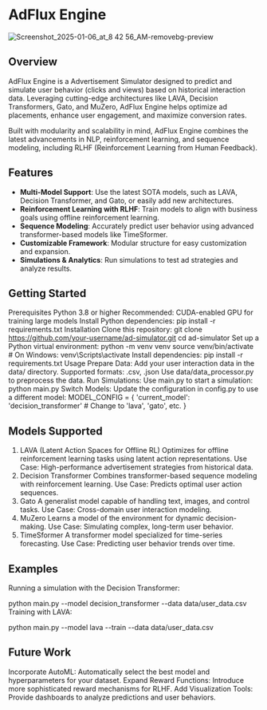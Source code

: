 # AdFlux Engine

![Screenshot_2025-01-06_at_8 42 56_AM-removebg-preview](https://github.com/user-attachments/assets/c7ecef31-f692-4a0b-9bea-d79ca6c696ea)


## Overview
AdFlux Engine is a Advertisement Simulator designed to predict and simulate user behavior (clicks and views) based on historical interaction data. Leveraging cutting-edge architectures like LAVA, Decision Transformers, Gato, and MuZero, AdFlux Engine helps optimize ad placements, enhance user engagement, and maximize conversion rates.

Built with modularity and scalability in mind, AdFlux Engine combines the latest advancements in NLP, reinforcement learning, and sequence modeling, including RLHF (Reinforcement Learning from Human Feedback).

## Features

- **Multi-Model Support**: Use the latest SOTA models, such as LAVA, Decision Transformer, and Gato, or easily add new architectures.
- **Reinforcement Learning with RLHF**: Train models to align with business goals using offline reinforcement learning.
- **Sequence Modeling**: Accurately predict user behavior using advanced transformer-based models like TimeSformer.
- **Customizable Framework**: Modular structure for easy customization and expansion.
- **Simulations & Analytics**: Run simulations to test ad strategies and analyze results.

## Getting Started

Prerequisites
Python 3.8 or higher
Recommended: CUDA-enabled GPU for training large models
Install Python dependencies:
pip install -r requirements.txt
Installation
Clone this repository:
git clone https://github.com/your-username/ad-simulator.git
cd ad-simulator
Set up a Python virtual environment:
python -m venv venv
source venv/bin/activate  # On Windows: venv\Scripts\activate
Install dependencies:
pip install -r requirements.txt
Usage
Prepare Data: Add your user interaction data in the data/ directory.
Supported formats: .csv, .json
Use data/data_processor.py to preprocess the data.
Run Simulations:
Use main.py to start a simulation:
python main.py
Switch Models:
Update the configuration in config.py to use a different model:
MODEL_CONFIG = {
    'current_model': 'decision_transformer'  # Change to 'lava', 'gato', etc.
}

## Models Supported

1. LAVA (Latent Action Spaces for Offline RL)
Optimizes for offline reinforcement learning tasks using latent action representations.
Use Case: High-performance advertisement strategies from historical data.
2. Decision Transformer
Combines transformer-based sequence modeling with reinforcement learning.
Use Case: Predicts optimal user action sequences.
3. Gato
A generalist model capable of handling text, images, and control tasks.
Use Case: Cross-domain user interaction modeling.
4. MuZero
Learns a model of the environment for dynamic decision-making.
Use Case: Simulating complex, long-term user behavior.
5. TimeSformer
A transformer model specialized for time-series forecasting.
Use Case: Predicting user behavior trends over time.

## Examples

Running a simulation with the Decision Transformer:

python main.py --model decision_transformer --data data/user_data.csv
Training with LAVA:

python main.py --model lava --train --data data/user_data.csv

## Future Work

Incorporate AutoML: Automatically select the best model and hyperparameters for your dataset.
Expand Reward Functions: Introduce more sophisticated reward mechanisms for RLHF.
Add Visualization Tools: Provide dashboards to analyze predictions and user behaviors.

